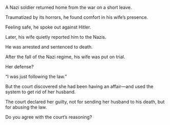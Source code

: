 A Nazi soldier returned home from the war on a short leave.

Traumatized by its horrors, he found comfort in his wife’s presence.

Feeling safe, he spoke out against Hitler.

Later, his wife quietly reported him to the Nazis.

He was arrested and sentenced to death.

After the fall of the Nazi regime, his wife was put on trial.

Her defense?

“I was just following the law.”

But the court discovered she had been having an affair—and used the system to get rid of her husband.

The court declared her guilty, not for sending her husband to his death, but for abusing the law.

Do you agree with the court’s reasoning?
